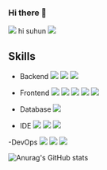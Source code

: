 ### Hi there 👋
<img src="https://capsule-render.vercel.app/api?type=waving&color=BDBDC8&height=150&section=header" />
hi suhun
<img src="https://capsule-render.vercel.app/api?type=waving&color=BDBDC8&height=150&section=footer" />

## Skills
- Backend
<a href="https://simpleicons.org/" target="_blank"><img src="https://img.shields.io/badge/Java-13448F?style=flat-square&logo=openjdk&logoColor=white"/></a>
<a href="https://simpleicons.org/" target="_blank"><img src="https://img.shields.io/badge/SpringBoot-6DB33F?style=flat-square&logo=SpringBoot&logoColor=white"/></a>
<a href="https://simpleicons.org/" target="_blank"><img src="https://img.shields.io/badge/Python-3776AB?style=flat-square&logo=python&logoColor=white"/></a>

- Frontend
<a href="https://simpleicons.org/" target="_blank"><img src="https://img.shields.io/badge/HTML5-E34F26?style=flat-square&logo=html5&logoColor=white"/></a>
<a href="https://simpleicons.org/" target="_blank"><img src="https://img.shields.io/badge/CSS3-1572B6?style=flat-square&logo=css3&logoColor=white"/></a>
<a href="https://simpleicons.org/" target="_blank"><img src="https://img.shields.io/badge/JavaScript-F7DF1E?style=flat-square&logo=JavaScript&logoColor=black"/></a>
<a href="https://simpleicons.org/" target="_blank"><img src="https://img.shields.io/badge/jQuery-0769AD?style=flat-square&logo=jquery&logoColor=white"/></a>
<a href="https://simpleicons.org/" target="_blank"><img src="https://img.shields.io/badge/React-20232A?style=flat-square&logo=react&logoColor=61DAFB"/></a>

- Database
<a href="https://simpleicons.org/" target="_blank"><img src="https://img.shields.io/badge/MySQL-4479A1?style=flat-square&logo=mysql&logoColor=white"/></a>

- IDE
<a href="https://simpleicons.org/" target="_blank"><img src="https://img.shields.io/badge/Eclipse%20IDE-2C2255?style=flat-square&logo=eclipseide&logoColor=white"/></a>
<a href="https://simpleicons.org/" target="_blank"><img src="https://img.shields.io/badge/Visual%20Studio%20Code-007ACC?style=flat-square&logo=visualstudiocode&logoColor=white"/></a>
<a href="https://simpleicons.org/" target="_blank"><img src="https://img.shields.io/badge/IntelliJ%20IDEA-000000?style=flat-square&logo=intellij-idea&logoColor=white"/></a>

-DevOps
<a href="https://simpleicons.org/" target="_blank"><img src="https://img.shields.io/badge/Oracle-F80000?style=flat-square&logo=oracle&logoColor=white"/></a>
<a href="https://simpleicons.org/" target="_blank"><img src="https://img.shields.io/badge/GitHub-181717?style=flat-square&logo=github&logoColor=white"/></a>
<a href="https://simpleicons.org/" target="_blank"><img src="https://img.shields.io/badge/Notion-000000?style=flat-square&logo=notion&logoColor=white"/></a>


![Anurag's GitHub stats](https://github-readme-stats.vercel.app/api?username=rlatngjs8&show_icons=true&theme=shadow_blue&locale=kr&hide=stars,contribs)

<!--
**rlatngjs8/rlatngjs8** is a ✨ _special_ ✨ repository because its `README.md` (this file) appears on your GitHub profile.

Here are some ideas to get you started:

- 🔭 I’m currently working on ...
- 🌱 I’m currently learning ...
- 👯 I’m looking to collaborate on ...
- 🤔 I’m looking for help with ...
- 💬 Ask me about ...
- 📫 How to reach me: ...
- 😄 Pronouns: ...
- ⚡ Fun fact: ...
-->
